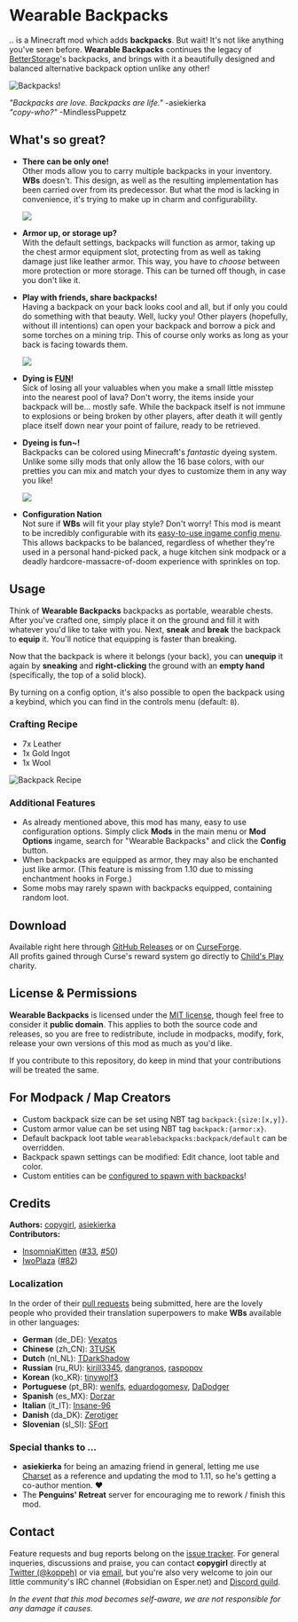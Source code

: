 # Wearable Backpacks

.. is a Minecraft mod which adds **backpacks**. But wait! It's not like anything you've
seen before. **Wearable Backpacks** continues the legacy of [BetterStorage][BS]'s
backpacks, and brings with it a beautifully designed and balanced alternative backpack
option unlike any other!

![Backpacks!](docs/header.png)

*"Backpacks are love. Backpacks are life."* -asiekierka  
*"copy-who?"* -MindlessPuppetz  

## What's so great?

- **There can be only one!**  
  Other mods allow you to carry multiple backpacks in your inventory. **WBs** doesn't.
  This design, as well as the resulting implementation has been carried over from its
  predecessor. But what the mod is lacking in convenience, it's trying to make up in
  charm and configurability.
  
  ![](docs/picture_1.png)

- **Armor up, or storage up?**  
  With the default settings, backpacks will function as armor, taking up the chest armor
  equipment slot, protecting from as well as taking damage just like leather armor. This
  way, you have to *choose* between more protection or more storage. This can be turned
  off though, in case you don't like it.

- **Play with friends, share backpacks!**  
  Having a backpack on your back looks cool and all, but if only you could do something
  with that beauty. Well, lucky you! Other players (hopefully, without ill intentions)
  can open your backpack and borrow a pick and some torches on a mining trip. This of
  course only works as long as your back is facing towards them.
  
  ![](docs/picture_2.png)

- **Dying is [FUN][FUN]!**  
  Sick of losing all your valuables when you make a small little misstep into the nearest
  pool of lava? Don't worry, the items inside your backpack will be... mostly safe. While
  the backpack itself is not immune to explosions or being broken by other players, after
  death it will gently place itself down near your point of failure, ready to be
  retrieved.

- **Dyeing is fun~!**  
  Backpacks can be colored using Minecraft's *fantastic* dyeing system. Unlike some silly
  mods that only allow the 16 base colors, with our pretties you can mix and match your
  dyes to customize them in any way you like!
  
  ![](docs/picture_3.png)

- **Configuration Nation**  
  Not sure if **WBs** will fit your play style? Don't worry! This mod is meant to be
  incredibly configurable with its [easy-to-use ingame config menu][CONF]. This allows
  backpacks to be balanced, regardless of whether they're used in a personal hand-picked
  pack, a huge kitchen sink modpack or a deadly hardcore-massacre-of-doom experience with
  sprinkles on top.

## Usage

Think of **Wearable Backpacks** backpacks as portable, wearable chests. After you've
crafted one, simply place it on the ground and fill it with whatever you'd like to take
with you. Next, **sneak** and **break** the backpack to **equip** it. You'll notice that
equipping is faster than breaking.

Now that the backpack is where it belongs (your back), you can **unequip** it again by
**sneaking** and **right-clicking** the ground with an **empty hand** (specifically, the
top of a solid block).

By turning on a config option, it's also possible to open the backpack using a keybind,
which you can find in the controls menu (default: `B`).

### Crafting Recipe

- 7x Leather
- 1x Gold Ingot
- 1x Wool

![Backpack Recipe](docs/recipe_backpack.png)

### Additional Features

- As already mentioned above, this mod has many, easy to use configuration options.
  Simply click **Mods** in the main menu or **Mod Options** ingame, search for
  "Wearable Backpacks" and click the **Config** button.
- When backpacks are equipped as armor, they may also be enchanted just like armor.
  (This feature is missing from 1.10 due to missing enchantment hooks in Forge.)
- Some mobs may rarely spawn with backpacks equipped, containing random loot.

## Download

Available right here through [GitHub Releases][DL] or on [CurseForge][CF].  
All profits gained through Curse's reward system go directly to [Child's Play][CPC] charity.

## License & Permissions

**Wearable Backpacks** is licensed under the [MIT license](LICENSE), though feel free to
consider it **public domain**. This applies to both the source code and releases, so you
are free to redistribute, include in modpacks, modify, fork, release your own versions
of this mod as much as you'd like.

If you contribute to this repository, do keep in mind that your contributions will be
treated the same.

## For Modpack / Map Creators

- Custom backpack size can be set using NBT tag `backpack:{size:[x,y]}`.
- Custom armor value can be set using NBT tag `backpack:{armor:x}`.
- Default backpack loot table `wearablebackpacks:backpack/default` can be overridden.
- Backpack spawn settings can be modified: Edit chance, loot table and color.
- Custom entities can be [configured to spawn with backpacks](https://twitter.com/koppeh/status/932956969425653761)!

## Credits

**Authors:** [copygirl](https://github.com/copygirl),
             [asiekierka](https://github.com/asiekierka)  
**Contributors:**
- [InsomniaKitten](https://github.com/InsomniaKitten)
  ([#33](https://github.com/copygirl/WearableBackpacks/pull/33),
   [#50](https://github.com/copygirl/WearableBackpacks/pull/50))
- [IwoPlaza](https://github.com/iwoplaza)
  ([#82](https://github.com/copygirl/WearableBackpacks/pull/82))

### Localization

In the order of their [pull requests][PR] being submitted, here are the lovely people who
provided their translation superpowers to make **WBs** available in other languages:

- **German** (de_DE): [Vexatos](https://github.com/Vexatos)
- **Chinese** (zh_CN): [3TUSK](https://github.com/3TUSK)
- **Dutch** (nl_NL): [TDarkShadow](https://github.com/TDarkShadow)
- **Russian** (ru_RU): [kirill3345](https://github.com/kirill3345),
                       [dangranos](https://github.com/dangranos),
                       [raspopov](https://github.com/raspopov)
- **Korean** (ko_KR): [tinywolf3](https://github.com/tinywolf3)
- **Portuguese** (pt_BR): [wenlfs](https://github.com/wenlfs),
                          [eduardogomesv](https://github.com/eduardogomesv),
                          [DaDodger](https://github.com/DaDodger)
- **Spanish** (es_MX): [Dorzar](https://github.com/Dorzar)
- **Italian** (it_IT): [Insane-96](https://github.com/Insane-96)
- **Danish** (da_DK): [Zerotiger](https://github.com/Zerotiger)
- **Slovenian** (sl_SI): [SFort](https://github.com/SFort)

### Special thanks to ...

- **asiekierka** for being an amazing friend in general, letting me use [Charset][CS]
  as a reference and updating the mod to 1.11, so he's getting a co-author mention. ❤
- The **Penguins' Retreat** server for encouraging me to rework / finish this mod.

## Contact

Feature requests and bug reports belong on the [issue tracker][IT]. For general
inqueries, discussions and praise, you can contact **copygirl** directly at
[Twitter (@koppeh)][TWIT] or via [email][MAIL], but you're also very welcome to join our
little community's IRC channel (#obsidian on Esper.net) and [Discord guild][DISC].

*In the event that this mod becomes self-aware, we are not responsible for any damage it causes.*


[IT]: https://github.com/copygirl/WearableBackpacks/issues?q=is%3Aissue
[PR]: https://github.com/copygirl/WearableBackpacks/pulls?q=is%3Apr
[DL]: https://github.com/copygirl/WearableBackpacks/releases
[CF]: https://minecraft.curseforge.com/projects/wearable-backpacks

[CONF]: https://twitter.com/koppeh/status/832019096803885057

[BS]: https://github.com/copygirl/BetterStorage
[CS]: http://charset.asie.pl/

[TWIT]: https://twitter.com/koppeh
[MAIL]: mailto:copygirl@mcft.net
[DISC]: https://discord.gg/0bNJM8qj0Jiv6BlK

[CPC]: http://childsplaycharity.org/
[FUN]: http://dwarffortresswiki.org/index.php/DF2014:Fun
